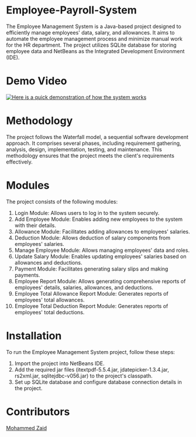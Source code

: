 # Employee-Payroll-System
The Employee Management System is a Java-based project designed to efficiently manage employees' data, salary, and allowances. It aims to automate the employee management process and minimize manual work for the HR department. The project utilizes SQLite database for storing employee data and NetBeans as the Integrated Development Environment (IDE).

# Demo Video
[![Here is a quick demonstration of how the system works](https://drive.google.com/file/d/19ViCu3GQLuSRBt6iHqoyJTmD5DlQJIKd/view?usp=drivesdk)]([https://www.youtube.com/watch?v=your_youtube_video_id](https://drive.google.com/file/d/1Bd9EhJU2kUVreACb3yHO1EwYfnGlm0ss/view?usp=drivesdk))


# Methodology
The project follows the Waterfall model, a sequential software development approach. It comprises several phases, including requirement gathering, analysis, design, implementation, testing, and maintenance. This methodology ensures that the project meets the client's requirements effectively.

# Modules
The project consists of the following modules:

1) Login Module: Allows users to log in to the system securely.
2) Add Employee Module: Enables adding new employees to the system with their details.
3) Allowance Module: Facilitates adding allowances to employees' salaries.
4) Deduction Module: Allows deduction of salary components from employees' salaries.
5) Manage Employee Module: Allows managing employees' data and roles.
6) Update Salary Module: Enables updating employees' salaries based on allowances and deductions.
7) Payment Module: Facilitates generating salary slips and making payments.
8) Employee Report Module: Allows generating comprehensive reports of employees' details, salaries, allowances, and deductions.
9) Employee Total Allowance Report Module: Generates reports of employees' total allowances.
10) Employee Total Deduction Report Module: Generates reports of employees' total deductions.
    
# Installation
To run the Employee Management System project, follow these steps:
1) Import the project into NetBeans IDE.
2) Add the required jar files (itextpdf-5.5.4.jar, jdatepicker-1.3.4.jar, rs2xml.jar, sqlitejdbc-v056.jar) to the project's classpath.
3) Set up SQLite database and configure database connection details in the project.
   
# Contributors
[Mohammed Zaid](https://github.com/Z4IDU07)
